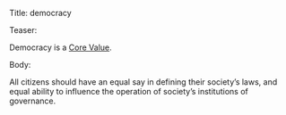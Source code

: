 Title: democracy

Teaser:

Democracy is a [Core Value](../core/values.html).

Body:

All citizens should have an equal say in defining their society’s laws, and equal ability to influence the operation of society’s institutions of governance.

